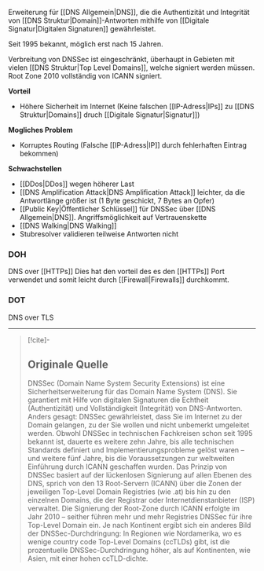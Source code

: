 Erweiterung für [[DNS Allgemein|DNS]], die die Authentizität und Integrität von [[DNS Struktur|Domain]]-Antworten mithilfe von [[Digitale Signatur|Digitalen Signaturen]] gewährleistet.

Seit 1995 bekannt, möglich erst nach 15 Jahren.

Verbreitung von DNSSec ist eingeschränkt, überhaupt in Gebieten mit vielen [[DNS Struktur|Top Level Domains]], welche signiert werden müssen.
Root Zone 2010 vollständig von ICANN signiert.

**Vorteil**
- Höhere Sicherheit im Internet (Keine falschen [[IP-Adress|IPs]] zu [[DNS Struktur|Domains]] druch [[Digitale Signatur|Signatur]])

**Mogliches Problem**
- Korruptes Routing (Falsche [[IP-Adress|IP]] durch fehlerhaften Eintrag bekommen)

**Schwachstellen**
- [[DDos|DDos]] wegen höherer Last
- [[DNS Amplification Attack|DNS Amplification Attack]] leichter, da die Antwortlänge größer ist (1 Byte geschickt, 7 Bytes an Opfer)
- [[Public Key|Öffentlicher Schlüssel]] für DNSSec über [[DNS Allgemein|DNS]]. Angriffsmöglichkeit auf Vertrauenskette
- [[DNS Walking|DNS Walking]]
- Stubresolver validieren teilweise Antworten nicht

### DOH
DNS over [[HTTPs]]
Dies hat den vorteil des es den [[HTTPs]] Port verwendet und somit leicht durch [[Firewall|Firewalls]] durchkommt.

### DOT
DNS over TLS

---

> [!cite]-
> ## Originale Quelle
> DNSSec (Domain Name System Security Extensions) ist eine Sicherheitserweiterung für das Domain Name System (DNS). Sie garantiert mit Hilfe von digitalen Signaturen die Echtheit (Authentizität) und Vollständigkeit (Integrität) von DNS-Antworten. Anders gesagt: DNSSec gewährleistet, dass Sie im Internet zu der Domain gelangen, zu der Sie wollen und nicht unbemerkt umgeleitet werden. Obwohl DNSSec in technischen Fachkreisen schon seit 1995 bekannt ist, dauerte es weitere zehn Jahre, bis alle technischen Standards definiert und Implementierungsprobleme gelöst waren – und weitere fünf Jahre, bis die Voraussetzungen zur weltweiten Einführung durch ICANN geschaffen wurden. Das Prinzip von DNSSec basiert auf der lückenlosen Signierung auf allen Ebenen des DNS, sprich von den 13 Root-Servern (ICANN) über die Zonen der jeweiligen Top-Level Domain Registries (wie .at) bis hin zu den einzelnen Domains, die der Registrar oder Internetdienstanbieter (ISP) verwaltet. Die Signierung der Root-Zone durch ICANN erfolgte im Jahr 2010 – seither führen mehr und mehr Registries DNSSec für ihre Top-Level Domain ein. Je nach Kontinent ergibt sich ein anderes Bild der DNSSec-Durchdringung: In Regionen wie Nordamerika, wo es wenige country code Top-Level Domains (ccTLDs) gibt, ist die prozentuelle DNSSec-Durchdringung höher, als auf Kontinenten, wie Asien, mit einer hohen ccTLD-dichte.